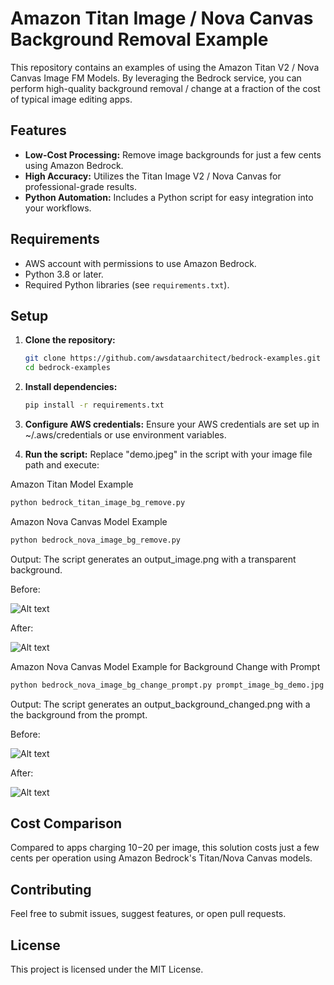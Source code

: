 # Amazon Titan Image / Nova Canvas Background Removal Example

This repository contains an examples of using the Amazon Titan V2 / Nova Canvas Image FM Models. By leveraging the Bedrock service, you can perform high-quality background removal / change at a fraction of the cost of typical image editing apps.

## Features

- **Low-Cost Processing:** Remove image backgrounds for just a few cents using Amazon Bedrock.
- **High Accuracy:** Utilizes the Titan Image V2 / Nova Canvas for professional-grade results.
- **Python Automation:** Includes a Python script for easy integration into your workflows.

## Requirements

- AWS account with permissions to use Amazon Bedrock.
- Python 3.8 or later.
- Required Python libraries (see `requirements.txt`).

## Setup

1. **Clone the repository:**
   ```bash
   git clone https://github.com/awsdataarchitect/bedrock-examples.git
   cd bedrock-examples
2. **Install dependencies:**
   ```bash
   pip install -r requirements.txt
3. **Configure AWS credentials:** Ensure your AWS credentials are set up in ~/.aws/credentials or use environment variables.

4. **Run the script:** Replace "demo.jpeg" in the script with your image file path and execute:

Amazon Titan Model Example
   ```bash
   python bedrock_titan_image_bg_remove.py
   ```
Amazon Nova Canvas Model Example
   ```bash
   python bedrock_nova_image_bg_remove.py
   ```
Output: The script generates an output_image.png with a transparent background.

Before: 


![Alt text](./demo2.jpeg?raw=true "Input Image)")

After:

![Alt text](./output_image.png?raw=true "Output Image after BG Removal)")


Amazon Nova Canvas Model Example for Background Change with Prompt
   ```bash
   python bedrock_nova_image_bg_change_prompt.py prompt_image_bg_demo.jpg "scenic beach sunset palm trees"
   ```
Output: The script generates an output_background_changed.png with a the background from the prompt.

Before: 


![Alt text](./prompt_image_bg_demo.jpg?raw=true "Input Image)")

After:

![Alt text](./output_background_changed.png?raw=true "Output Image after BG change)")

## Cost Comparison

Compared to apps charging $10-$20 per image, this solution costs just a few cents per operation using Amazon Bedrock's Titan/Nova Canvas models.

## Contributing

Feel free to submit issues, suggest features, or open pull requests.

## License

This project is licensed under the MIT License.